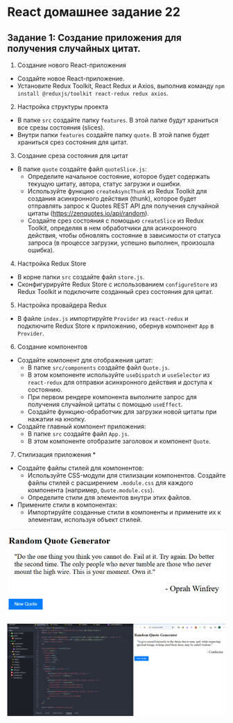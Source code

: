 # React домашнее задание 22



## Задание 1: Создание приложения для получения случайных цитат.

1. Создание нового React-приложения
- Создайте новое React-приложение.
- Установите Redux Toolkit, React Redux и Axios, выполнив команду `npm install @reduxjs/toolkit react-redux redux axios`.

2. Настройка структуры проекта
- В папке `src` создайте папку `features`. В этой папке будут храниться все срезы состояния (slices).
- Внутри папки `features` создайте папку `quote`. В этой папке будет храниться срез состояния для цитат.

3. Создание среза состояния для цитат
- В папке `quote` создайте файл `quoteSlice.js`:
    - Определите начальное состояние, которое будет содержать текущую цитату, автора, статус загрузки и ошибки.
    - Используйте функцию `createAsyncThunk` из Redux Toolkit для создания асинхронного действия (thunk), которое будет отправлять запрос к Quotes REST API для получения случайной цитаты (https://zenquotes.io/api/random).
    - Создайте срез состояния с помощью `createSlice` из Redux Toolkit, определяя в нем обработчики для асинхронного действия, чтобы обновлять состояние в зависимости от статуса запроса (в процессе загрузки, успешно выполнен, произошла ошибка).

4. Настройка Redux Store
- В корне папки `src` создайте файл `store.js`.
- Сконфигурируйте Redux Store с использованием `configureStore` из Redux Toolkit и подключите созданный срез состояния для цитат.

5. Настройка провайдера Redux
- В файле `index.js` импортируйте `Provider` из `react-redux` и подключите Redux Store к приложению, обернув компонент `App` в `Provider`.

6. Создание компонентов
- Создайте компонент для отображения цитат:
    - В папке `src/components` создайте файл `Quote.js`.
    - В этом компоненте используйте `useDispatch` и `useSelector` из `react-redux` для отправки асинхронного действия и доступа к состоянию.
    - При первом рендере компонента выполните запрос для получения случайной цитаты с помощью `useEffect`.
    - Создайте функцию-обработчик для загрузки новой цитаты при нажатии на кнопку.
- Создайте главный компонент приложения:
    - В папке `src` создайте файл `App.js`.
    - В этом компоненте отобразите заголовок и компонент `Quote`.

7. Стилизация приложения *
- Создайте файлы стилей для компонентов:
    - Используйте CSS-модули для стилизации компонентов. Создайте файлы стилей с расширением `.module.css` для каждого компонента (например, `Quote.module.css`).
    - Определите стили для элементов внутри этих файлов.
- Примените стили в компонентах:
    - Импортируйте созданные стили в компоненты и примените их к элементам, используя объект стилей.


![скриншот](./Gifka.gif)

![скриншот](./img01.png)

